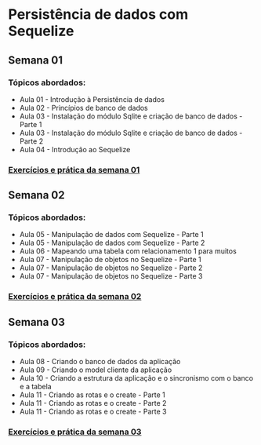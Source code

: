 # Persistência de dados com Sequelize

## Semana 01

### Tópicos abordados:

- Aula 01 - Introdução à Persistência de dados
- Aula 02 - Princípios de banco de dados
- Aula 03 - Instalação do módulo Sqlite e criação de banco de dados - Parte 1
- Aula 03 - Instalação do módulo Sqlite e criação de banco de dados - Parte 2
- Aula 04 - Introdução ao Sequelize

### [Exercícios e prática da semana 01](semana-01/index.html)

## Semana 02

### Tópicos abordados:

- Aula 05 - Manipulação de dados com Sequelize - Parte 1
- Aula 05 - Manipulação de dados com Sequelize - Parte 2
- Aula 06 - Mapeando uma tabela com relacionamento 1 para muitos
- Aula 07 - Manipulação de objetos no Sequelize - Parte 1
- Aula 07 - Manipulação de objetos no Sequelize - Parte 2
- Aula 07 - Manipulação de objetos no Sequelize - Parte 3

### [Exercícios e prática da semana 02](semana-02/index.html)

## Semana 03

### Tópicos abordados:

- Aula 08 - Criando o banco de dados da aplicação
- Aula 09 - Criando o model cliente da aplicação
- Aula 10 - Criando a estrutura da aplicação e o sincronismo com o banco e a tabela
- Aula 11 - Criando as rotas e o create - Parte 1
- Aula 11 - Criando as rotas e o create - Parte 2
- Aula 11 - Criando as rotas e o create - Parte 3

### [Exercícios e prática da semana 03](semana-03/index.html)



